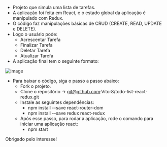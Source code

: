 - Projeto que simula uma lista de tarefas.
- A aplicação foi feita em React, e o estado global da aplicação é manipulado com Redux.
- O código faz manipulações básicas de CRUD (CREATE, READ, UPDATE e DELETE).
- Logo o usuário pode:
  - Acrescentar Tarefa
  - Finalizar Tarefa
  - Deletar Tarefa
  - Atualizar Tarefa
- A aplicação final tem o seguinte formato:

![image](https://user-images.githubusercontent.com/24492328/130697083-a997dc82-700c-456c-b593-cb43e0e5f38f.png)

- Para baixar o código, siga o passo a passo abaixo:
  - Fork o projeto.
  - Clone o repositório -> git@github.com:Vitor8/todo-list-react-redux.git
  - Instale as seguintes dependências:
    - npm install --save react-router-dom
    - npm install --save redux react-redux
  - Após esse passo, para rodar a aplicação, rode o comando para iniciar uma aplicação react:
    - npm start

Obrigado pelo interesse! 
